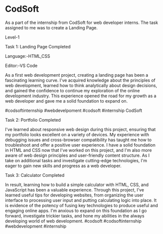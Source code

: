 # CodSoft
As a part of the internship from CodSoft for web developer interns. The task assigned to me was to create a Landing Page.



Level-1

Task 1: Landing Page Completed

Language:-HTML,CSS

Editor:-VS Code

As a first web development project, creating a landing page has been a fascinating learning curve. I've acquired 
knowledge about the principles of web development, learned how to think analytically about design decisions,
and gained the confidence to continue my exploration of the online development industry. This experience
opened the road for my growth as a web developer and gave me a solid foundation to expand on.

#codsoftinternship #webdevelpoment #codsoft #internship CodSoft

Task 2: Portfolio Completed

I've learned about responsive web design during this project, ensuring that my portfolio looks excellent on a variety of devices. My experience with debugging issues and cross-browser compatibility has taught me how to troubleshoot and offer a positive user experience. I have a solid foundation in HTML and CSS now that I've worked on this project, and I'm also more aware of web design principles and user-friendly content structure. As I take on additional tasks and investigate cutting-edge technologies, I'm eager to gain new skills and progress as a web developer.

Task 3: Calculator Completed

In result, learning how to build a simple calculator with HTML, CSS, and JavaScript has been a valuable experience. Through this project, I've learned useful tips for developing websites, from organizing the user interface to processing user input and putting calculating logic into place. It is evidence of the potency of fusing key technologies to produce useful and engaging online apps. I'm anxious to expand on this foundation as I go forward, investigate trickier tasks, and hone my abilities in the always developing world of web development.
#codsoft #codsoftinternship #webdevelopment #internship

